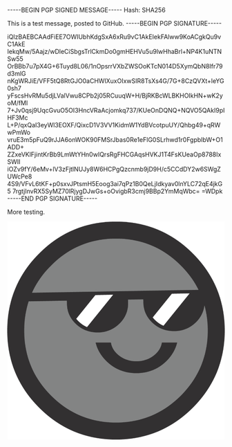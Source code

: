 -----BEGIN PGP SIGNED MESSAGE-----
Hash: SHA256

This is a test message, posted to GitHub.
-----BEGIN PGP SIGNATURE-----

iQIzBAEBCAAdFiEE7OWIUbhKdgSxA6xRu9vC1AkEIekFAlww9KoACgkQu9vC1AkE
IekqMw/5Aajz/wDleCiSbgsTrlCkmDo0gmHEHVu5u9lwHhaBrl+NP4K1uNTNSw55
OrBBb7u7pX4G+6Tuyd8L06/1nOpsrrVXbZWSOoKTcN014D5XymQbN8Ifr79d3mlG
nKgWRJiE/VFF5tQ8RtGJO0aCHWlXuxOIxwSIR8TsXs4G/7G+8CzQVXt+leYG0sh7
yFscsHvRMu5djLValVwu8CPb2j05RCuuqW+H/BjRKBcWLBKHOIkHN+wK2yoM/fMl
7+Jv0qsj9UqcGvuO5OI3HncVRaAcjomkq737/KUeOnDQNQ+NQVO5QAkI9pIHF3Mc
L+P/qxQaI3eyWl3EOXF/QixcD1V3VV1KidmW1YdBVcotpuUY/Qhbg49+qRWwPmWo
vruE3m5pFuQ9rJJA6onWOK90FMSrJbas0Re1eFlG0SLrhwd1r0FgpbIbW+O1ADD+
ZZxeVKlFjintKrBb9LmWtYHn0wIQrsRgFHCGAqsHVKJ1T4FsKUeaOp8788IxSWII
iOZv9fY/6eMv+lV3zFjtlNUJy8W6HCPgQzcnmb9jD9H/c5CCdDY2w6SWgZUWcPe8
4S9/VFvL6tKF+p0sxvJPtsmH5Eoog3ai7qPz1B0QeLjIdkyav0lnYLC72qE4jkG5
7rgtjInvRX5SyMZ70lRjygDJwGs+oOvigbR3cmj9BBp2YmMqWbc=
=WDpk
-----END PGP SIGNATURE-----

More testing.

![B1](https://raw.githubusercontent.com/connormcf/testrepo/master/b1.png)